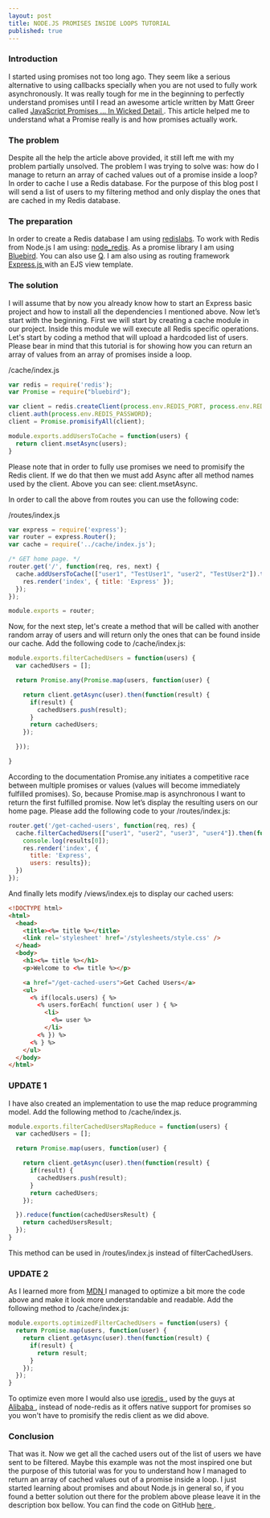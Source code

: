 ```yaml
---
layout: post
title: NODE.JS PROMISES INSIDE LOOPS TUTORIAL
published: true
---
```


### Introduction
I started using promises not too long ago. They seem like a serious alternative to using callbacks specially when you are not used to fully work asynchronously.
It was really tough for me in the beginning to perfectly understand promises until I read an awesome article written by Matt Greer called <a href="http://www.mattgreer.org/articles/promises-in-wicked-detail/"> JavaScript Promises … In Wicked Detail </a> . This article helped me to understand what a Promise really is and how promises actually work.

### The problem
Despite all the help the article above provided, it still left me with my problem partially unsolved. 
The problem I was trying to solve was: how do I manage to return an array of cached values out of a promise inside a loop?
In order to cache I use a Redis database. For the purpose of this blog post I will send a list of users to my filtering method and only display the ones that are cached in my Redis database.

### The preparation
In order to create a Redis database I am using <a href="https://redislabs.com/">redislabs</a>. To work with Redis from Node.js I am using: <a href="https://github.com/mranney/node_redis">node_redis</a>.
As a promise library I am using <a href="https://github.com/petkaantonov/bluebird">Bluebird</a>. You can also use <a href="https://github.com/kriskowal/q">Q</a>.
I am also using as routing framework <a href="http://expressjs.com/">Express.js </a> with an EJS view template.

### The solution
I will assume that by now you already know how to start an Express basic project and how to install all the dependencies I mentioned above.
Now let’s start with the beginning. 
First we will start by creating a cache module in our project. Inside this module we will execute all Redis specific operations.
Let's start by coding a method that will upload a hardcoded list of users. Please bear in mind that this tutorial is for showing how you can return an array of values from an array of promises inside a loop.

/cache/index.js

``` javascript
var redis = require('redis');
var Promise = require("bluebird");

var client = redis.createClient(process.env.REDIS_PORT, process.env.REDIS_URL);
client.auth(process.env.REDIS_PASSWORD);
client = Promise.promisifyAll(client);

module.exports.addUsersToCache = function(users) {
  return client.msetAsync(users);
}
```

Please note that in order to fully use promises we need to promisify the Redis client. If we do that then we must add Async after all method names used by the client. Above you can see: client.msetAsync.

In order to call the above from routes you can use the following code:

/routes/index.js

``` javascript
var express = require('express');
var router = express.Router();
var cache = require('../cache/index.js');

/* GET home page. */
router.get('/', function(req, res, next) {
  cache.addUsersToCache(["user1", "TestUser1", "user2", "TestUser2"]).then(function() {
    res.render('index', { title: 'Express' });
  });
});

module.exports = router;
```

Now, for the next step, let's create a method that will be called with another random array of users and will return only the ones that can be found inside our cache. Add the following code to /cache/index.js:

``` javascript
module.exports.filterCachedUsers = function(users) {
  var cachedUsers = [];

  return Promise.any(Promise.map(users, function(user) {

    return client.getAsync(user).then(function(result) {
      if(result) {
        cachedUsers.push(result);
      }
      return cachedUsers;
    });

  }));

}
```
According to the documentation Promise.any initiates a competitive race between multiple promises or values (values will become immediately fulfilled promises). So, because Promise.map is asynchronous I want to return the first fulfilled promise.
Now let’s display the resulting users on our home page. Please add the following code to your /routes/index.js:

``` javascript
router.get('/get-cached-users', function(req, res) {
  cache.filterCachedUsers(["user1", "user2", "user3", "user4"]).then(function(results) {
    console.log(results[0]);
    res.render('index', {
      title: 'Express',
      users: results});
  })
});
```
And finally lets modify /views/index.ejs to display our cached users:

``` html
<!DOCTYPE html>
<html>
  <head>
    <title><%= title %></title>
    <link rel='stylesheet' href='/stylesheets/style.css' />
  </head>
  <body>
    <h1><%= title %></h1>
    <p>Welcome to <%= title %></p>

    <a href="/get-cached-users">Get Cached Users</a>
    <ul>
      <% if(locals.users) { %>
        <% users.forEach( function( user ) { %>
          <li>
            <%= user %>
          </li>
        <% }) %>
      <% } %>
    </ul>
  </body>
</html> 
```

### UPDATE 1
I have also created an implementation to use the map reduce programming model. Add the following method to /cache/index.js.

``` javascript
module.exports.filterCachedUsersMapReduce = function(users) {
  var cachedUsers = [];

  return Promise.map(users, function(user) {

    return client.getAsync(user).then(function(result) {
      if(result) {
        cachedUsers.push(result);
      }
      return cachedUsers;
    });

  }).reduce(function(cachedUsersResult) {
    return cachedUsersResult;
  });
}
```

This method can be used in /routes/index.js instead of filterCachedUsers.

### UPDATE 2

As I learned more from <a href="https://developer.mozilla.org/en-US/docs/Web/JavaScript/Reference/Global_Objects/Array/map"> MDN </a> I managed to optimize a bit more the code above and make it look more understandable and readable. Add the following method to /cache/index.js:

``` javascript
module.exports.optimizedFilterCachedUsers = function(users) {
  return Promise.map(users, function(user) {
    return client.getAsync(user).then(function(result) {
      if(result) {
        return result;
      }
    });
  });
}
```

To optimize even more I would also use <a href="https://github.com/luin/ioredis"> ioredis </a>, used by the guys at <a href="http://www.alibaba.com/"> Alibaba </a>,  instead of node-redis as it offers native support for promises so you won't have to promisify the redis client as we did above.

### Conclusion
That was it. Now we get all the cached users out of the list of users we have sent to be filtered. 
Maybe this example was not the most inspired one but the purpose of this tutorial was for you to understand how I managed to return an array of cached values out of a promise inside a loop.
I just started learning about promises and about Node.js in general so, if you found a better solution out there for the problem above please leave it in the description box bellow.
You can find the code on GitHub <a href="https://github.com/andreivisan/nodejs_promises"> here </a>. 
